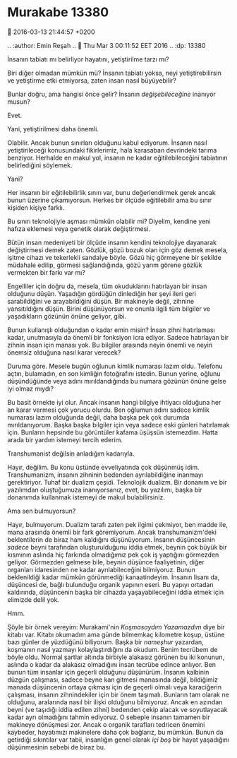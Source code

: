 Murakabe 13380
==============

:date: 2016-03-13 21:44:57 +0200

.. :author: Emin Reşah
.. :date: Thu Mar  3 00:11:52 EET 2016 
.. :dp: 13380 

İnsanın tabiatı mı belirliyor hayatını, yetiştirilme tarzı mı?

Biri diğer olmadan mümkün mü? İnsanın tabiatı yoksa, neyi yetiştirebilirsin ve
yetiştirme etki etmiyorsa, zaten insan nasıl büyüyebilir?

Bunlar doğru, ama hangisi önce gelir? İnsanın *değişebileceğine* inanıyor musun?

Evet. 

Yani, yetiştirilmesi daha önemli. 

Olabilir. Ancak bunun sınırları olduğunu kabul ediyorum. İnsanın nasıl
yetiştirileceği konusundaki fikirlerimiz, hala karasaban devrindeki tarıma
benziyor. Herhalde en makul yol, insanın ne kadar eğitilebileceğini tabiatının
belirlediğini söylemek. 

Yani?

Her insanın bir eğitilebilirlik sınırı var, bunu değerlendirmek gerek ancak
bunun üzerine çıkamıyorsun. Herkes bir ölçüde eğitilebilir ama bu sınır kişiden
kişiye farklı.

Bu sınırı teknolojiyle aşması mümkün olabilir mi? Diyelim, kendine yeni hafıza
eklemesi veya genetik olarak değiştirmesi.

Bütün insan medeniyeti bir ölçüde insanın kendini teknolojiye dayanarak
değiştirmesi demek zaten. Gözlük, gözü bozuk olan için göz demek mesela, işitme
cihazı ve tekerlekli sandalye böyle. Gözü hiç görmeyene bir şekilde müdahale
edilip, görmesi sağlandığında, gözü yarım görene gözlük vermekten bir farkı var
mı?

Engelliler için doğru da, mesela, tüm okuduklarını hatırlayan bir insan olduğunu
düşün. Yaşadığın gördüğün dinlediğin her şeyi ileri geri sarabildiğini ve
arayabildiğini düşün. Bir makineyle değil, zihnine yansıtıldığını düşün. Birini
düşünüyorsun ve onunla ilgili tüm bilgiler ve yaşadıkların gözünün önüne
geliyor, gibi.

Bunun kullanışlı olduğundan o kadar emin misin? İnsan zihni hatırlaması kadar,
unutmasıyla da önemli bir fonksiyon icra ediyor. Sadece hatırlayan bir zihnin
insan için manası yok. Bu bilgiler arasında neyin önemli ve neyin önemsiz
olduğuna nasıl karar verecek?

Duruma göre. Mesele bugün oğlunun kimlik numarası lazım oldu. Telefonu açtın,
bulamadın, en son kimliğin fotoğrafını istedin. Bunun yerine, oğlunu
düşündüğünde veya adını mırıldandığında bu numara gözünün önüne gelse iyi olmaz
mıydı?

Bu basit örnekte iyi olur. Ancak insanın hangi bilgiye ihtiyacı olduğuna her an
karar vermesi çok yorucu olurdu. Ben oğlumun adını sadece kimlik numarası lazım
olduğunda değil, daha başka pek çok durumda mırıldanıyorum. Başka başka bilgiler
için veya sadece eski günleri hatırlamak için. Bunların hepsinde bu görüntüler
kafama üşüşsün istemezdim. Hatta arada bir yardım istemeyi tercih ederim. 

Transhumanist değilsin anladığım kadarıyla. 

Hayır, değilim. Bu konu üstünde evveliyatında çok düşünmüş idim. Transhumanizm,
insanın zihninin bedenden ayrılabildiğine inanmayı gerektiriyor. Tuhaf bir
dualizm çeşidi. Teknolojik dualizm. Bir donanım ve bir yazılımdan oluştuğumuza
inanıyorsanız, evet, bu yazılımı, başka bir donanımda kullanmak istemeyi de
makul bulabilirsiniz.  

Ama sen bulmuyorsun?

Hayır, bulmuyorum. Dualizm tarafı zaten pek ilgimi çekmiyor, ben madde ile, mana
arasında önemli bir fark göremiyorum. Ancak transhumanizm'deki beklentilerin de
biraz ham kaldığını düşünüyorum. İnsanın düşüncesinin *sadece* beyni tarafından
oluşturulduğunu iddia etmek, beynin çok büyük bir kısmının aslında hiç farkında
olmadığımız pek çok iş yaptığını görmezden geliyor. Görmezden gelmese bile,
beynin düşünce faaliyetinin, diğer organları idaresinden ne kadar
ayrılabileceğini bilmiyoruz. Bunun beklenildiği kadar mümkün görünmediği
kanaatindeyim. İnsanın lisanı da, düşüncesi de, bağlı bulunduğu organik yapının
eseri. Bu yapıyı ortadan kaldırında, düşüncenin başka bir cihazda
yaşayabileceğini iddia etmek için elimizde delil yok.

Hmm. 

Şöyle bir örnek vereyim: Murakami'nin *Koşmasaydım Yazamazdım* diye bir kitabı
var. Kitabı okumadım ama günde bilmemkaç kilometre koşup, üstüne bazı günler de
yüzdüğünü biliyorum. Başka bir *nameşhur* yazardan, koşmanın nasıl yazmayı
kolaylaştırdığını da okudum. Benim tecrübem de böyle oldu. Normal şartlar
altında birbiyle alakasız görünen bu iki konunun, aslında o kadar da alakasız
olmadığını insan tecrübe edince anlıyor. Ben bunun tüm insanlar için geçerli
olduğunu düşünürüm. İnsanın kalbinin düzgün çalışması, sadece beyne kan gitmesi
manasında değil, bildiğimiz manada düşüncenin ortaya çıkması için de geçerli
olmalı veya karaciğerin çalışması, insanın zihnindekiler için bir önem
taşımalı. Bunların tam olarak ne olduğunu, aralarında nasıl bir ilişki olduğunu
bilmiyoruz. Ancak en azından beyni (ve taşıdığı iddia edilen zihni) bedenden
çekip alacak ve soyutlayacak kadar ayrı olmadığını tahmin ediyoruz. O sebeple
insanın tamamen bir makineye dönüşmesi zor. Ancak o organik tarafları tedricen
önemini kaybeder, hayatımızı makinelere daha çok bağlarız, bu mümkün. Bunun da
getirdiği sıkıntılar var tabii, insanlığın genel olarak *içi boş* bir hayat
yaşadığını düşünmesinin sebebi de biraz bu.
